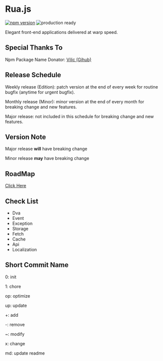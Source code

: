 # Rua.js

[![npm version](https://badge.fury.io/js/rua.svg)](https://badge.fury.io/js/rua)
![production ready](https://img.shields.io/badge/production--ready-YES-brightgreen.svg)

Elegant front-end applications delivered at warp speed.

## Special Thanks To
Npm Package Name Donator: [Vilic (Gihub)](https://github.com/vilic)

## Release Schedule
Weekly release (Edition): patch version at the end of every week for routine bugfix (anytime for urgent bugfix).

Monthly release (Minor): minor version at the end of every month for breaking change and new features.

Major release: not included in this schedule for breaking change and new features.

## Version Note
Major release **will** have breaking change

Minor release **may** have breaking change

## RoadMap
[Click Here](./roadmap/v0.md)

## Check List
- Dva
- Event
- Exception
- Storage
- Fetch
- Cache
- Api
- Localization

## Short Commit Name
0: init

1: chore

op: optimize

up: update

+: add

-: remove

~: modify

x: change

md: update readme